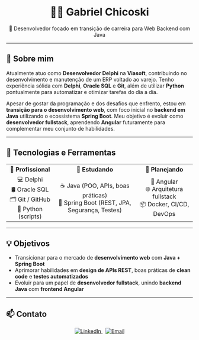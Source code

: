 <h1 align="center">👨‍💻 Gabriel Chicoski</h1>

<p align="center">🎯 Desenvolvedor focado em transição de carreira para Web Backend com Java</p>

---

## 🧠 Sobre mim

Atualmente atuo como <strong>Desenvolvedor Delphi</strong> na <strong>Viasoft</strong>, contribuindo no desenvolvimento e manutenção de um ERP voltado ao varejo. Tenho experiência sólida com <strong>Delphi</strong>, <strong>Oracle SQL</strong> e <strong>Git</strong>, além de utilizar <strong>Python</strong> pontualmente para automatizar e otimizar tarefas do dia a dia.

Apesar de gostar da programação e dos desafios que enfrento, estou em <strong>transição para o desenvolvimento web</strong>, com foco inicial no <strong>backend em Java</strong> utilizando o ecossistema <strong>Spring Boot</strong>. Meu objetivo é evoluir como <strong>desenvolvedor fullstack</strong>, aprendendo <strong>Angular</strong> futuramente para complementar meu conjunto de habilidades.

---

## 🚀 Tecnologias e Ferramentas

<div align="center">

<table>
  <tr>
    <th>💼 Profissional</th>
    <th>📘 Estudando</th>
    <th>📌 Planejando</th>
  </tr>
  <tr>
    <td align="center">
      💻 Delphi <br/>
      🛢️ Oracle SQL <br/>
      🗂️ Git / GitHub <br/>
      🐍 Python (scripts)
    </td>
    <td align="center">
      ☕ Java (POO, APIs, boas práticas) <br/>
      🌱 Spring Boot (REST, JPA, Segurança, Testes)
    </td>
    <td align="center">
      🧩 Angular <br/>
      🌐 Arquitetura fullstack <br/>
      📦 Docker, CI/CD, DevOps
    </td>
  </tr>
</table>

</div>

---

## 💡 Objetivos

- Transicionar para o mercado de <strong>desenvolvimento web</strong> com <strong>Java + Spring Boot</strong>
- Aprimorar habilidades em <strong>design de APIs REST</strong>, boas práticas de <strong>clean code</strong> e <strong>testes automatizados</strong>
- Evoluir para um papel de <strong>desenvolvedor fullstack</strong>, unindo <strong>backend Java</strong> com <strong>frontend Angular</strong>

---

## 📫 Contato

<p align="center">
  <a href="https://www.linkedin.com/in/gabriel-cichocki" target="_blank">
    <img alt="LinkedIn" src="https://img.shields.io/badge/-Gabriel%20Chicoski-0077B5?style=flat-square&logo=Linkedin&logoColor=white"/>
  </a>
  &nbsp;
  <a href="mailto:gabrielsamudiocichocki@gmail.com">
    <img alt="Email" src="https://img.shields.io/badge/-gabrielsamudiocichocki@gmail.com-D14836?style=flat-square&logo=Gmail&logoColor=white"/>
  </a>
</p>